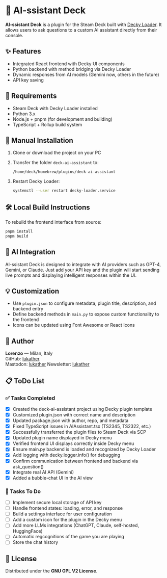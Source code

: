 # 🤖 AI-ssistant Deck

**AI-ssistant Deck** is a plugin for the Steam Deck built with [Decky Loader](https://github.com/SteamDeckHomebrew/decky-loader). It allows users to ask questions to a custom AI assistant directly from their console.

## ✨ Features

- Integrated React frontend with Decky UI components
- Python backend with method bridging via Decky Loader
- Dynamic responses from AI models (Gemini now, others in the future)
- API key saving

## 🧰 Requirements

- Steam Deck with Decky Loader installed
- Python 3.x
- Node.js + pnpm (for development and building)
- TypeScript + Rollup build system

## 🚀 Manual Installation

1. Clone or download the project on your PC
2. Transfer the folder `deck-ai-assistant` to:

   ```
   /home/deck/homebrew/plugins/deck-ai-assistant
   ```

3. Restart Decky Loader:

   ```bash
   systemctl --user restart decky-loader.service
   ```

## 🛠️ Local Build Instructions

To rebuild the frontend interface from source:

```bash
pnpm install
pnpm build
```

## 🧠 AI Integration

AI-ssistant Deck is designed to integrate with AI providers such as GPT-4, Gemini, or Claude. Just add your API key and the plugin will start sending live prompts and displaying intelligent responses within the UI.

## 💡 Customization

- Use `plugin.json` to configure metadata, plugin title, description, and backend entry
- Define backend methods in `main.py` to expose custom functionality to the frontend
- Icons can be updated using Font Awesome or React Icons

## 👤 Author

**Lorenzo** — Milan, Italy  
GitHub: [lukather](https://github.com/your-username)  
Mastodon: [lukather](https://mastodon.uno/@lukather)
Newsletter: [lukather](https://news.ilgiocatore.net)

## 📋 ToDo List

### ✅ Tasks Completed
- [x] Created the deck-ai-assistant project using Decky plugin template
- [x] Customized plugin.json with correct name and description
- [x] Updated package.json with author, repo, and metadata
- [x] Fixed TypeScript issues in AIAssistant.tsx (TS2345, TS2322, etc.)
- [x] Successfully transferred the plugin files to Steam Deck via SCP
- [x] Updated plugin name displayed in Decky menu
- [x] Verified frontend UI displays correctly inside Decky menu
- [x] Ensure main.py backend is loaded and recognized by Decky Loader
- [x] Add logging with decky.logger.info() for debugging
- [x] Confirm communication between frontend and backend via ask_question()
- [x] Integrate real AI API (Gemini)
- [x] Added a bubble-chat UI in the AI view

### 🧩 Tasks To Do
- [ ] Implement secure local storage of API key
- [ ] Handle frontend states: loading, error, and response
- [ ] Build a settings interface for user configuration
- [ ] Add a custom icon for the plugin in the Decky menu
- [ ] Add more LLMs integrations (ChatGPT, Claude, self-hosted, HuggingFace)
- [ ] Automatic regcognitions of the game you are playing
- [ ] Store the chat history

## 📄 License

Distributed under the **GNU GPL V2 License**.
